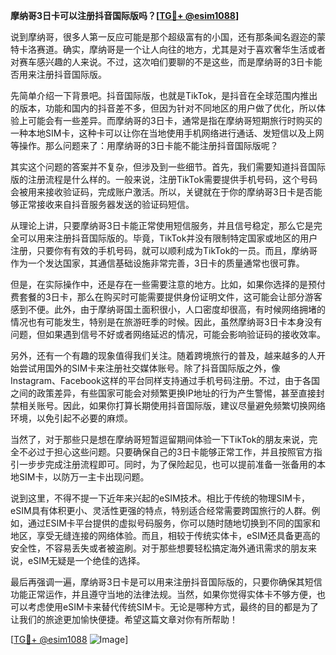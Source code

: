 **摩纳哥3日卡可以注册抖音国际版吗？[[TG💪+ @esim1088](https://t.me/s/esim1088)]**

说到摩纳哥，很多人第一反应可能是那个超级富有的小国，还有那条闻名遐迩的蒙特卡洛赛道。确实，摩纳哥是一个让人向往的地方，尤其是对于喜欢奢华生活或者对赛车感兴趣的人来说。不过，这次咱们要聊的不是这些，而是摩纳哥的3日卡能否用来注册抖音国际版。

先简单介绍一下背景吧。抖音国际版，也就是TikTok，是抖音在全球范围内推出的版本，功能和国内的抖音差不多，但因为针对不同地区的用户做了优化，所以体验上可能会有一些差异。而摩纳哥的3日卡，通常是指在摩纳哥短期旅行时购买的一种本地SIM卡，这种卡可以让你在当地使用手机网络进行通话、发短信以及上网等操作。那么问题来了：用摩纳哥的3日卡能不能注册抖音国际版呢？

其实这个问题的答案并不复杂，但涉及到一些细节。首先，我们需要知道抖音国际版的注册流程是什么样的。一般来说，注册TikTok需要提供手机号码，这个号码会被用来接收验证码，完成账户激活。所以，关键就在于你的摩纳哥3日卡是否能够正常接收来自抖音服务器发送的验证码短信。

从理论上讲，只要摩纳哥3日卡能正常使用短信服务，并且信号稳定，那么它是完全可以用来注册抖音国际版的。毕竟，TikTok并没有限制特定国家或地区的用户注册，只要你有有效的手机号码，就可以顺利成为TikTok的一员。而且，摩纳哥作为一个发达国家，其通信基础设施非常完善，3日卡的质量通常也很可靠。

但是，在实际操作中，还是存在一些需要注意的地方。比如，如果你选择的是预付费套餐的3日卡，那么在购买时可能需要提供身份证明文件，这可能会让部分游客感到不便。此外，由于摩纳哥国土面积很小，人口密度却很高，有时候网络拥堵的情况也有可能发生，特别是在旅游旺季的时候。因此，虽然摩纳哥3日卡本身没有问题，但如果遇到信号不好或者网络延迟的情况，可能会影响验证码的接收效率。

另外，还有一个有趣的现象值得我们关注。随着跨境旅行的普及，越来越多的人开始尝试用国外的SIM卡来注册社交媒体账号。除了抖音国际版之外，像Instagram、Facebook这样的平台同样支持通过手机号码注册。不过，由于各国之间的政策差异，有些国家可能会对频繁更换IP地址的行为产生警惕，甚至直接封禁相关账号。因此，如果你打算长期使用抖音国际版，建议尽量避免频繁切换网络环境，以免引起不必要的麻烦。

当然了，对于那些只是想在摩纳哥短暂逗留期间体验一下TikTok的朋友来说，完全不必过于担心这些问题。只要确保自己的3日卡能够正常工作，并且按照官方指引一步步完成注册流程即可。同时，为了保险起见，也可以提前准备一张备用的本地SIM卡，以防万一主卡出现问题。

说到这里，不得不提一下近年来兴起的eSIM技术。相比于传统的物理SIM卡，eSIM具有体积更小、灵活性更强的特点，特别适合经常需要跨国旅行的人群。例如，通过ESIM卡平台提供的虚拟号码服务，你可以随时随地切换到不同的国家和地区，享受无缝连接的网络体验。而且，相较于传统实体卡，eSIM还具备更高的安全性，不容易丢失或者被盗刷。对于那些想要轻松搞定海外通讯需求的朋友来说，eSIM无疑是一个绝佳的选择。

最后再强调一遍，摩纳哥3日卡是可以用来注册抖音国际版的，只要你确保其短信功能正常运作，并且遵守当地的法律法规。当然，如果你觉得实体卡不够方便，也可以考虑使用eSIM卡来替代传统SIM卡。无论是哪种方式，最终的目的都是为了让我们的旅途更加愉快便捷。希望这篇文章对你有所帮助！

[[TG💪+ @esim1088](https://t.me/s/esim1088) ![Image](https://i.postimg.cc/4NQfJmqS/Snipaste-2025-05-13-00-14-12.png)]